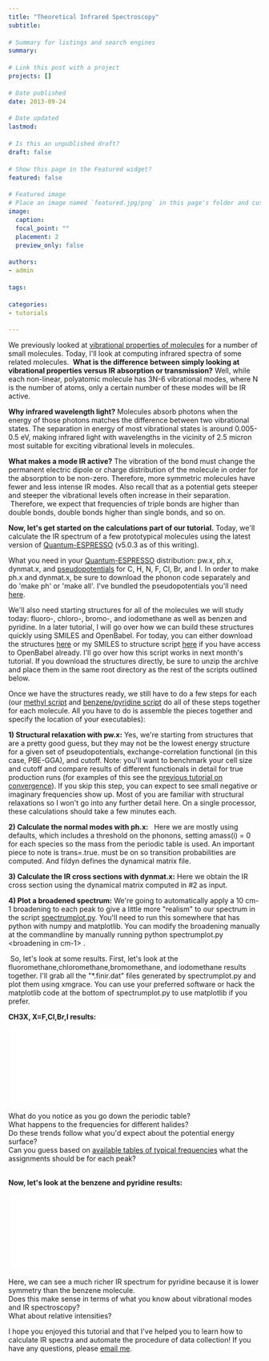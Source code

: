```yaml
---
title: "Theoretical Infrared Spectroscopy"
subtitle: 

# Summary for listings and search engines
summary: 

# Link this post with a project
projects: []

# Date published
date: 2013-09-24

# Date updated
lastmod: 

# Is this an unpublished draft?
draft: false

# Show this page in the Featured widget?
featured: false

# Featured image
# Place an image named `featured.jpg/png` in this page's folder and customize its options here.
image:
  caption: 
  focal_point: ""
  placement: 2
  preview_only: false

authors:
- admin

tags:

categories:
- tutorials

---
```

We previously looked at [vibrational properties of molecules](../2011-12-27-vibrational-properties-molecules) for a number of small molecules. Today, I'll look at computing infrared spectra of some related molecules.  **What is the difference between simply looking at vibrational properties versus IR absorption or transmission?** Well, while each non-linear, polyatomic molecule has 3N-6 vibrational modes, where N is the number of atoms, only a certain number of these modes will be IR active. 


**Why infrared wavelength light?** Molecules absorb photons when the energy of those photons matches the difference between two vibrational states. The separation in energy of most vibrational states is around 0.005-0.5 eV, making infrared light with wavelengths in the vicinity of 2.5 micron most suitable for exciting vibrational levels in molecules. 


**What makes a mode IR active?** The vibration of the bond must change the permanent electric dipole or charge distribution of the molecule in order for the absorption to be non-zero. Therefore, more symmetric molecules have fewer and less intense IR modes. Also recall that as a potential gets steeper and steeper the vibrational levels often increase in their separation.  Therefore, we expect that frequencies of triple bonds are higher than double bonds, double bonds higher than single bonds, and so on.


**Now, let's get started on the calculations part of our tutorial.** Today, we'll calculate the IR spectrum of a few prototypical molecules using the latest version of [Quantum-ESPRESSO](http://www.quantum-espresso.org) (v5.0.3 as of this writing).


What you need in your [Quantum-ESPRESSO](http://qe-forge.org/gf/project/q-e/frs/?action=FrsReleaseBrowse&frs_package_id=18) distribution: pw.x, ph.x, dynmat.x, and [pseudopotentials](http://www.quantum-espresso.org/pseudopotentials/) for C, H, N, F, Cl, Br, and I. In order to make ph.x and dynmat.x, be sure to download the phonon code separately and do 'make ph' or 'make all'. I've bundled the pseudopotentials you'll need [here](pseudo_1.zip).


We'll also need starting structures for all of the molecules we will study today: fluoro-, chloro-, bromo-, and iodomethane as well as benzen and pyridine. In a later tutorial, I will go over how we can build these structures quickly using SMILES and OpenBabel. For today, you can either download the structures [here](Structures.zip) or my SMILES to structure script [here](smiles_structures.sh) if you have access to OpenBabel already. I'll go over how this script works in next month's tutorial. If you download the structures directly, be sure to unzip the archive and place them in the same root directory as the rest of the scripts outlined below.


Once we have the structures ready, we still have to do a few steps for each (our [methyl script](ir_spectra_methyl.sh) and [benzene/pyridine script](ir_spectra_benzo.sh) do all of these steps together for each molecule. All you have to do is assemble the pieces together and specify the location of your executables):


**1) Structural relaxation with pw.x:** Yes, we're starting from structures that are a pretty good guess, but they may not be the lowest energy structure for a given set of pseudopotentials, exchange-correlation functional (in this case, PBE-GGA), and cutoff. Note: you'll want to benchmark your cell size and cutoff and compare results of different functionals in detail for true production runs (for examples of this see the [previous tutorial on convergence](../2012-04-17-convergence-101)). If you skip this step, you can expect to see small negative or imaginary frequencies show up. Most of you are familiar with structural relaxations so I won't go into any further detail here. On a single processor, these calculations should take a few minutes each.


**2) Calculate the normal modes with ph.x:**   Here we are mostly using defaults, which includes a threshold on the phonons, setting amass(i) = 0 for each species so the mass from the periodic table is used. An important piece to note is trans=.true. must be on so transition probabilities are computed. And fildyn defines the dynamical matrix file.


**3) Calculate the IR cross sections with dynmat.x:** Here we obtain the IR cross section using the dynamical matrix computed in #2 as input.


**4) Plot a broadened spectrum:** We're going to automatically apply a 10 cm-1 broadening to each peak to give a little more "realism" to our spectrum in the script [spectrumplot.py](spectrumplot.py). You'll need to run this somewhere that has python with numpy and matplotlib. You can modify the broadening manually at the commandline by manually running python spectrumplot.py <broadening in cm-1> <raw ir data file>.


 So, let's look at some results. First, let's look at the fluoromethane,chloromethane,bromomethane, and iodomethane results together. I'll grab all the "*.finir.dat" files generated by spectrumplot.py and plot them using xmgrace. You can use your preferred software or hack the matplotlib code at the bottom of spectrumplot.py to use matplotlib if you prefer.


**CH3X, X=F,Cl,Br,I results:**


 ![Methylhalide spectra](methylhalides.pdf)


What do you notice as you go down the periodic table?  
What happens to the frequencies for different halides?  
Do these trends follow what you'd expect about the potential energy surface?  
Can you guess based on [available tables of typical frequencies](http://www2.ups.edu/faculty/hanson/Spectroscopy/IR/IRfrequencies.html) what the assignments should be for each peak?  
 


  
**Now, let's look at the benzene and pyridine results:**


 ![](benzene_0.pdf)


Here, we can see a much richer IR spectrum for pyridine because it is lower symmetry than the benzene molecule.  
Does this make sense in terms of what you know about vibrational modes and IR spectroscopy?  
What about relative intensities?


I hope you enjoyed this tutorial and that I've helped you to learn how to calculate IR spectra and automate the procedure of data collection! If you have any questions, please [email me](mailto:hjkulik@mit.edu?subject=IR%20Spectra%20tutorial%20question).


